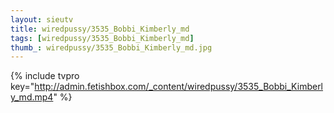 ```yaml
--- 
layout: sieutv
title: wiredpussy/3535_Bobbi_Kimberly_md
tags: [wiredpussy/3535_Bobbi_Kimberly_md]
thumb_: wiredpussy/3535_Bobbi_Kimberly_md.jpg
---
```

{% include tvpro key="http://admin.fetishbox.com/_content/wiredpussy/3535_Bobbi_Kimberly_md.mp4" %} 

